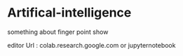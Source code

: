 # Artifical-intelligence

something about finger point show


editor Url : colab.research.google.com
             or jupyternotebook
